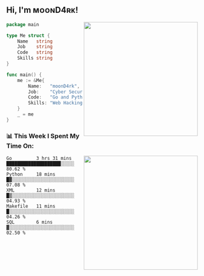 <h2> Hi, I'm ᴍᴏᴏɴD4ʀᴋ!</h2>
<img align='right' src="https://github-readme-stats.vercel.app/api?username=moond4rk&show_icons=true&theme=radical" width="300">


```go
package main

type Me struct {
	Name   string
	Job    string
	Code   string
	Skills string
}

func main() {
	me := &Me{
		Name:   "moonD4rk",
		Job:    "Cyber Security Engineer",
		Code:   "Go and Python and Others",
		Skills: "Web Hacking ^o^",
	}
	_ = me
}
```



<h3>📊 This Week I Spent My Time On:</h3>
<img align='right' src="https://spotify-github-profile.vercel.app/api/view?uid=iftr63d5ost38g0o26wcjzd8k&cover_image=true&theme=novatorem" width="300">

<!--START_SECTION:waka-->
```text
Go         3 hrs 31 mins   ████████████████████░░░░░   80.62 % 
Python     18 mins         █▓░░░░░░░░░░░░░░░░░░░░░░░   07.08 % 
XML        12 mins         █▒░░░░░░░░░░░░░░░░░░░░░░░   04.93 % 
Makefile   11 mins         █░░░░░░░░░░░░░░░░░░░░░░░░   04.26 % 
SQL        6 mins          ▓░░░░░░░░░░░░░░░░░░░░░░░░   02.50 % 
```
<!--END_SECTION:waka-->

